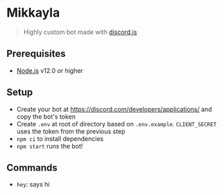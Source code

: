 # Mikkayla
> Highly custom bot made with [discord.js](https://discord.js.org/#/)

## Prerequisites
- [Node.js](https://nodejs.org/en/) v12.0 or higher

## Setup
- Create your bot at https://discord.com/developers/applications/ and copy the bot's token
- Create `.env` at root of directory based on `.env.example`. `CLIENT_SECRET` uses the token from the previous step
- `npm ci` to install dependencies
- `npm start` runs the bot!

## Commands
- `hey`: says hi
